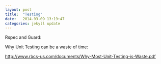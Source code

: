 ```yaml
---
layout: post
title:  "Testing"
date:   2014-03-09 13:19:47
categories: jekyll update
---
```


Rspec and Guard:

Why Unit Testing can be a waste of time:

http://www.rbcs-us.com/documents/Why-Most-Unit-Testing-is-Waste.pdf